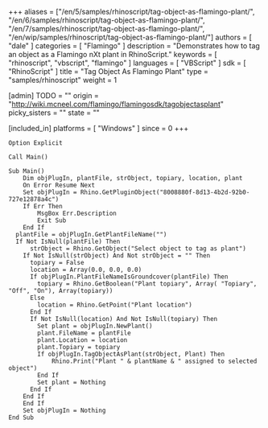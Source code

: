 +++
aliases = ["/en/5/samples/rhinoscript/tag-object-as-flamingo-plant/", "/en/6/samples/rhinoscript/tag-object-as-flamingo-plant/", "/en/7/samples/rhinoscript/tag-object-as-flamingo-plant/", "/en/wip/samples/rhinoscript/tag-object-as-flamingo-plant/"]
authors = [ "dale" ]
categories = [ "Flamingo" ]
description = "Demonstrates how to tag an object as a Flamingo nXt plant in RhinoScript."
keywords = [ "rhinoscript", "vbscript", "flamingo" ]
languages = [ "VBScript" ]
sdk = [ "RhinoScript" ]
title = "Tag Object As Flamingo Plant"
type = "samples/rhinoscript"
weight = 1

[admin]
TODO = ""
origin = "http://wiki.mcneel.com/flamingo/flamingosdk/tagobjectasplant"
picky_sisters = ""
state = ""

[included_in]
platforms = [ "Windows" ]
since = 0
+++

```vbnet
Option Explicit

Call Main()

Sub Main()
	Dim objPlugIn, plantFile, strObject, topiary, location, plant
	On Error Resume Next
	Set objPlugIn = Rhino.GetPluginObject("8008880f-8d13-4b2d-92b0-727e12878a4c")
	If Err Then
		MsgBox Err.Description
		Exit Sub
	End If
  plantFile = objPlugIn.GetPlantFileName("")
  If Not IsNull(plantFile) Then
	  strObject = Rhino.GetObject("Select object to tag as plant")
    If Not IsNull(strObject) And Not strObject = "" Then
      topiary = False
      location = Array(0.0, 0.0, 0.0)
      If objPlugIn.PlantFileNameIsGroundcover(plantFile) Then
        topiary = Rhino.GetBoolean("Plant topiary", Array( "Topiary", "Off", "On"), Array(topiary))
      Else
        location = Rhino.GetPoint("Plant location")
      End If
      If Not IsNull(location) And Not IsNull(topiary) Then
        Set plant = objPlugIn.NewPlant()
        plant.FileName = plantFile
        plant.Location = location
        plant.Topiary = topiary
        If objPlugIn.TagObjectAsPlant(strObject, Plant) Then
            Rhino.Print("Plant " & plantName & " assigned to selected object")
        End If
        Set plant = Nothing
      End If
    End If
	End If
	Set objPlugIn = Nothing
End Sub
```
